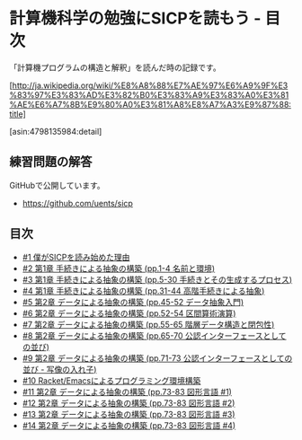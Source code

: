 計算機科学の勉強にSICPを読もう - 目次
======================================

「計算機プログラムの構造と解釈」を読んだ時の記録です。

[http://ja.wikipedia.org/wiki/%E8%A8%88%E7%AE%97%E6%A9%9F%E3%83%97%E3%83%AD%E3%82%B0%E3%83%A9%E3%83%A0%E3%81%AE%E6%A7%8B%E9%80%A0%E3%81%A8%E8%A7%A3%E9%87%88:title]

[asin:4798135984:detail]


練習問題の解答
--------------------------------------

GitHubで公開しています。

- https://github.com/uents/sicp

目次
--------------------------------------

- [#1 僕がSICPを読み始めた理由](./001-prologue.md)
- [#2 第1章 手続きによる抽象の構築 (pp.1-4 名前と環境)](./002-ch1.1.md)
- [#3 第1章 手続きによる抽象の構築 (pp.5-30 手続きとその生成するプロセス)](./003-ch1.2.md)
- [#4 第1章 手続きによる抽象の構築 (pp.31-44 高階手続きによる抽象)](./004-ch1.3.md)
- [#5 第2章 データによる抽象の構築 (pp.45-52 データ抽象入門)](./005-ch2.1.md)
- [#6 第2章 データによる抽象の構築 (pp.52-54 区間算術演算)](./006-ch2.1.4.md)
- [#7 第2章 データによる抽象の構築 (pp.55-65 階層データ構造と閉包性)](./007-ch2.2.md)
- [#8 第2章 データによる抽象の構築 (pp.65-70 公認インターフェースとしての並び)](./008-ch2.2.3.md)
- [#9 第2章 データによる抽象の構築 (pp.71-73 公認インターフェースとしての並び - 写像の入れ子)](./009-ch2.2.3.2.md)
- [#10 Racket/Emacsによるプログラミング環境構築](./010-prog-env.md)
- [#11 第2章 データによる抽象の構築 (pp.73-83 図形言語 #1)](./011-ch2.2.4.1.md)
- [#12 第2章 データによる抽象の構築 (pp.73-83 図形言語 #2)](./012-ch2.2.4.2.md)
- [#13 第2章 データによる抽象の構築 (pp.73-83 図形言語 #3)](./012-ch2.2.4.3.md)
- [#14 第2章 データによる抽象の構築 (pp.73-83 図形言語 #4)](./012-ch2.2.4.4.md)

